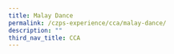 ```yaml
---
title: Malay Dance
permalink: /czps-experience/cca/malay-dance/
description: ""
third_nav_title: CCA
---
```

